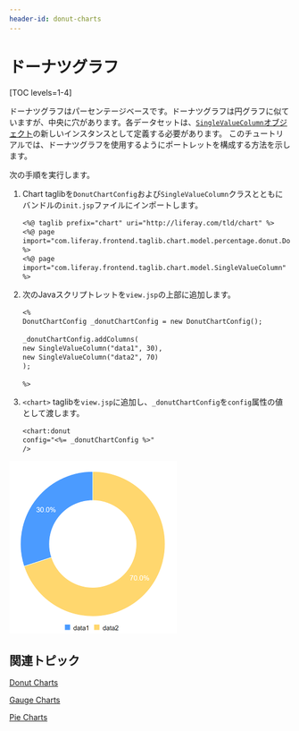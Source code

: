 ```yaml
---
header-id: donut-charts
---
```


# ドーナツグラフ

[TOC levels=1-4]

ドーナツグラフはパーセンテージベースです。ドーナツグラフは円グラフに似ていますが、中央に穴があります。各データセットは、[`SingleValueColumn`オブジェクト](@platform-ref@/7.1-latest/apps/frontend-taglib-1.0.1/javadocs/com/liferay/frontend/taglib/chart/model/SingleValueColumn.html)の新しいインスタンスとして定義する必要があります。
このチュートリアルでは、ドーナツグラフを使用するようにポートレットを構成する方法を示します。

次の手順を実行します。

1. Chart taglibを`DonutChartConfig`および`SingleValueColumn`クラスとともにバンドルの`init.jsp`ファイルにインポートします。

       <%@ taglib prefix="chart" uri="http://liferay.com/tld/chart" %>
       <%@ page import="com.liferay.frontend.taglib.chart.model.percentage.donut.DonutChartConfig" %>
       <%@ page import="com.liferay.frontend.taglib.chart.model.SingleValueColumn" %>
   
2. 次のJavaスクリプトレットを`view.jsp`の上部に追加します。

       <%
       DonutChartConfig _donutChartConfig = new DonutChartConfig();
       
       _donutChartConfig.addColumns(
       new SingleValueColumn("data1", 30),
       new SingleValueColumn("data2", 70)
       );
       
       %>
   
3. `<chart>` taglibを`view.jsp`に追加し、`_donutChartConfig`を`config`属性の値として渡します。

       <chart:donut
       config="<%= _donutChartConfig %>"
       />
   
![図1：ドーナツグラフは円グラフに似ていますが、中央に穴があります。](../../../images/chart-taglib-donut.png)

## 関連トピック

[Donut Charts](/docs/7-1/tutorials/-/knowledge_base/t/donut-charts)

[Gauge Charts](/docs/7-1/tutorials/-/knowledge_base/t/line-charts)

[Pie Charts](/docs/7-1/tutorials/-/knowledge_base/t/scatter-charts)
